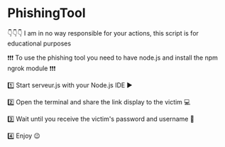 # PhishingTool

👇👇👇
I am in no way responsible for your actions, this script is for educational purposes

❗❗❗ To use the phishing tool you need to have node.js and install the npm ngrok module ❗❗❗

1️⃣ Start serveur.js with your Node.js IDE ▶️

2️⃣ Open the terminal and share the link display to the victim 💻

3️⃣ Wait until you receive the victim's password and username 🔐

4️⃣ Enjoy 😉

